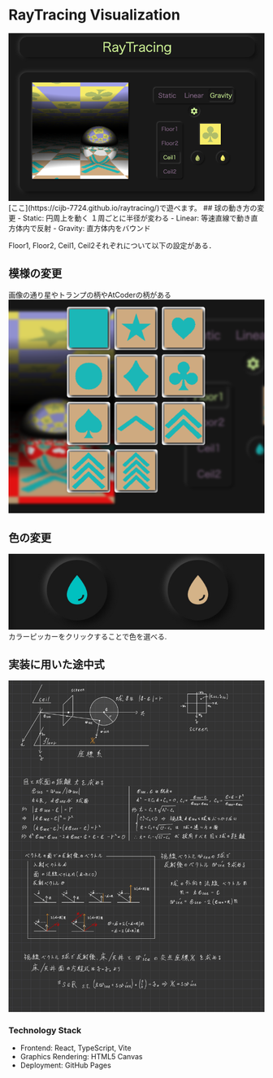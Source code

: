 
# RayTracing Visualization
<img src="https://github.com/cijb-7724/raytracing/blob/main/public/preview-image.png" alt="preview" />
[ここ](https://cijb-7724.github.io/raytracing/)で遊べます。
## 球の動き方の変更
- Static: 円周上を動く １周ごとに半径が変わる
- Linear: 等速直線で動き直方体内で反射
- Gravity: 直方体内をバウンド

Floor1, Floor2, Ceil1, Ceil2それぞれについて以下の設定がある．
## 模様の変更
画像の通り星やトランプの柄やAtCoderの柄がある
<img src="https://github.com/cijb-7724/raytracing/blob/main/public/tile-pattern.png" alt="模様の種類" />
## 色の変更
<img src="https://github.com/cijb-7724/raytracing/blob/main/public/color-picker.jpg" alt="カラーピッカー" />
カラーピッカーをクリックすることで色を選べる.

## 実装に用いた途中式
<img src="https://github.com/cijb-7724/raytracing/blob/main/public/explanation.jpg" alt="説明画像" />

### Technology Stack
- Frontend: React, TypeScript, Vite
- Graphics Rendering: HTML5 Canvas
- Deployment: GitHub Pages
